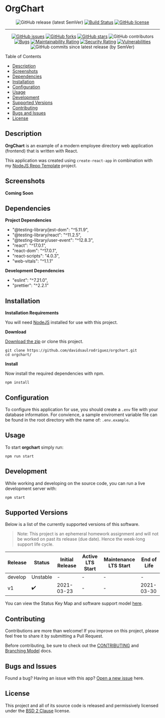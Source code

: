 # OrgChart

<span align="center">


![GitHub release (latest SemVer)](https://img.shields.io/github/v/release/davidsaulrodriguez/orgchart)
[![Build Status](https://travis-ci.com/davidsaulrodriguez/orgchart.svg?branch=main)](https://travis-ci.com/davidsaulrodriguez/orgchart)
[![GitHub license](https://img.shields.io/github/license/davidsaulrodriguez/orgchart)](https://github.com/davidsaulrodriguez/orgchart)

---

[![GitHub issues](https://img.shields.io/github/issues/davidsaulrodriguez/orgchart)](https://github.com/davidsaulrodriguez/orgchart/issues)
[![GitHub forks](https://img.shields.io/github/forks/davidsaulrodriguez/orgchart)](https://github.com/davidsaulrodriguez/orgchart/network)
[![GitHub stars](https://img.shields.io/github/stars/davidsaulrodriguez/orgchart)](https://github.com/davidsaulrodriguez/orgchart/stargazers)
![GitHub contributors](https://img.shields.io/github/contributors/davidsaulrodriguez/orgchart)
[![Bugs](https://sonarcloud.io/api/project_badges/measure?project=davidsaulrodriguez_orgchart&metric=bugs)](https://sonarcloud.io/dashboard?id=davidsaulrodriguez_orgchart)
[![Maintainability Rating](https://sonarcloud.io/api/project_badges/measure?project=davidsaulrodriguez_orgchart&metric=sqale_rating)](https://sonarcloud.io/dashboard?id=davidsaulrodriguez_orgchart)
[![Security Rating](https://sonarcloud.io/api/project_badges/measure?project=davidsaulrodriguez_orgchart&metric=security_rating)](https://sonarcloud.io/dashboard?id=davidsaulrodriguez_orgchart)
[![Vulnerabilities](https://sonarcloud.io/api/project_badges/measure?project=davidsaulrodriguez_orgchart&metric=vulnerabilities)](https://sonarcloud.io/dashboard?id=davidsaulrodriguez_orgchart)
![GitHub commits since latest release (by SemVer)](https://img.shields.io/github/commits-since/davidsaulrodriguez/orgchart/latest/main)


</span>

Table of Contents

- [Description](#description)
- [Screenshots](#screenshots)
- [Dependencies](#dependdencies)
- [Installation](#installation)
- [Configuration](#configuration)
- [Usage](#usage)
- [Development](#development)
- [Supported Versions](#supported-versions)
- [Contributing](#contributing)
- [Bugs and Issues](#bugs-and-issues)
- [License](#license)

## Description

**OrgChart** is an example of a modern employee directory web application (frontend) that is written with React.

This application was created using `create-react-app` in combination with my [NodeJS Repo Template][noderepotemp] project.

## Screenshots

**Coming Soon**

## Dependencies

**Project Dependencies**

- "@testing-library/jest-dom": "^5.11.9",
- "@testing-library/react": "^11.2.5",
- "@testing-library/user-event": "^12.8.3",
- "react": "^17.0.1",
- "react-dom": "^17.0.1",
- "react-scripts": "4.0.3",
- "web-vitals": "^1.1.1"

**Development Dependencies**

- "eslint": "^7.21.0",
- "prettier": "^2.2.1"

## Installation

**Installation Requirements**

You will need [NodeJS][nodejs] installed for use with this project.

**Download**

[Download the zip][archive] or clone this project.

```shell
git clone https://github.com/davidsaulrodriguez/orgchart.git
cd orgchart/
```

**Install**

Now install the required dependencies with npm.

```shell
npm install
```

## Configuration

To configure this application for use, you should create a `.env` file with your database information. For convience, a sample enviroment variable file can be found in the root directory with the name of: `.env.example`.

## Usage

To start **orgchart** simply run:

```shell
npm run start
```

## Development

While working and developing on the source code, you can run a live development server with:

```shell
npm start
```

## Supported Versions

Below is a list of the currently supported versions of this software.

> Note: This project is an ephemeral homework assignment and will not be worked on past its release (due date). Hence the week-long support life cycle.

| Release | Status             | Initial Release | Active LTS Start | Maintenance LTS Start | End of Life |
| ------- | ------------------ | --------------- | ---------------- | --------------------- | ----------- |
| develop | Unstable           | -               | -                | -                     | -           |
| v1      | :heavy_check_mark: | 2021-03-23      | -                | -                     | 2021-03-30  |

You can view the Status Key Map and software support model [here][support].

## Contributing

Contributions are more than welcome! If you improve on this project, please feel free to share it by submitting a Pull Request.

Before contributing, be sure to check out the [CONTRIBUTING][contrib] and [Branching Model][branching] docs.

## Bugs and Issues

Found a bug? Having an issue with this app? [Open a new issue][issues] here.

## License

This project and all of its source code is released and permissively licensed under the [BSD 2 Clause][license] license.

[archive]: https://github.com/davidsaulrodriguez/orgchart/archive/main.zip
[nodejs]: https://nodejs.com
[support]: ./SLC.md
[contrib]: ./CONTRIBUTING.md
[branching]: ./docs/Branching_Model.md
[issues]: https://github.com/davidsaulrodriguez/orgchart/issues/new/choose
[license]: ./LICENSE
[noderepotemp]: https://github.com/davidsaulrodriguez/nodejs-repo-template
